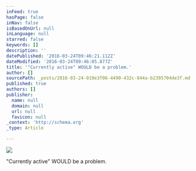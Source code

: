 ```yaml
---
inFeed: true
hasPage: false
inNav: false
isBasedOnUrl: null
inLanguage: null
starred: false
keywords: []
description: ''
datePublished: '2016-03-24T09:46:21.112Z'
dateModified: '2016-03-24T09:46:05.877Z'
title: '"Currently active" WOULD be a problem.'
author: []
sourcePath: _posts/2016-03-24-019e3f06-4490-432c-844a-b2395704de3f.md
published: true
authors: []
publisher:
  name: null
  domain: null
  url: null
  favicon: null
_context: 'http://schema.org'
_type: Article

---
```

![](https://the-grid-user-content.s3-us-west-2.amazonaws.com/ac7029b6-48d5-499f-8906-c8535fb3a200.jpg)

"Currently active" WOULD be a problem.